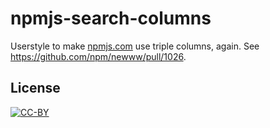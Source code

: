 # npmjs-search-columns

Userstyle to make [npmjs.com][npmjs] use triple columns, again. See https://github.com/npm/newww/pull/1026.

[npmjs]: https://www.npmjs.com/

## License

[![CC-BY](https://i.creativecommons.org/l/by/4.0/88x31.png)](http://creativecommons.org/licenses/by/4.0/ "Creative Commons License")
